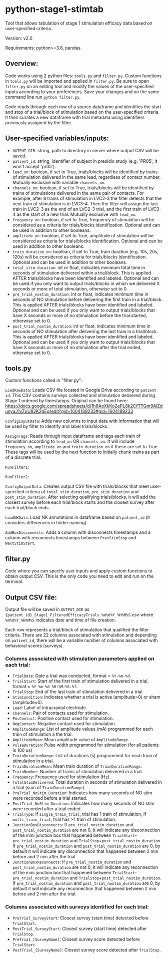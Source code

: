 # python-stage1-stimtab
Tool that allows tabulation of stage 1 stimulation efficacy data based on user-specified criteria.

Version: v2.0

Requirements: python>=3.8, pandas.

## Overview:
Code works using 2 python files: `tools.py` and `filter.py`. Custom functions in `tools.py` will be imported and applied in `filter.py`. Be sure to open `filter.py` on an editing tool and modify the values of the user-specified inputs according to your preferences. Save your changes and on the same command line run `python filter.py`. 

Code reads through each row of a source dataframe and identifies the start and stop of a trial/block of stimulation based on the user-specified criteria. It then curates a new dataframe with trial metadata using identifiers previously assigned by the filter.    

## User-specified variables/inputs:

* `OUTPUT_DIR`: string, path to directory in server where output CSV will be saved.
* `patient_id`: string, identifier of subject in presidio study (e.g. 'PR05', it won't accept 'pr05').
* `lead_on`: boolean, if set to True, trials/blocks will be identified by trains of stimulation delivered in the same lead, regardless of contact number. Mutually exclusive with variable `channels_on`.
* `channels_on`: boolean, if set to True, trials/blocks will be identified by trains of stimulations delivered in the same pair of contacts. For example, after 8 trains of stimulation in LVC2-3 the filter detects that the next train of stimulation is in LVC3-4. Then the filter will assign the last train in LVC2-3 as the end of an LVC2-3 trial, and the first train of LVC3-4 as the start of a new trial. Mutually exclusive with `lead_on`.
* `frequency_on`: boolean, if set to True, frequency of stimulation will be considered as a criteria for trials/blocks identification. Optional and can be used in addition to other booleans. 
* `amplitude_on`: boolean, if set to True, amplitude of stimulation will be considered as criteria for trials/blocks identification. Optional and can be used in addition to other booleans.
* `train_duration_on`: boolean, if set to True, train duration (e.g. 10s, 20s, 120s) will be considered as criteria for trials/blocks identification. Optional and can be used in addition to other booleans.
* `total_stim_duration`: int or float, indicates minimum total time in seconds of stimulation delivered within a trial/block. This is applied AFTER trials/blocks have been identified and labeled. Optional and can be used if you only want to output trials/blocks in which we delivered X seconds or more of total stimulation, otherwise set to 0.
* `pre_trial_nostim_duration`: int or float, indicates minimum time in seconds of NO stimulation before delivering the first train in a trial/block. This is applied AFTER trials/blocks have been identified and labeled. Optional and can be used if you only want to output trials/blocks that have X seconds or more of no stimulation before the trial started, otherwise set to 0.  
* `post_trial_nostim_duration`: int or float, indicates minimum time in seconds of NO stimulation after delivering the last train in a trial/block. This is applied AFTER trials/blocks have been identified and labeled. Optional and can be used if you only want to output trials/blocks that have X seconds or more of no stimulation after the trial ended, otherwise set to 0.

     
## tools.py
Custom functions called in "filter.py":

`LoadRawData`: Loads CSV file located in Google Drive according to `patient id`. This CSV contains surveys collected and stimulation delivered during Stage 1 ordered by timestamps. Original can be found here: https://docs.google.com/spreadsheets/d/1h6AoXkKo2ePL8k2CfTTGm9AlZdunyaJ1vZuU82K2gEg/edit?gid=1604189233#gid=1604189233 

`ConfigInputData`: Adds new columns to input data with information that will be used by filter to identify and label trials/blocks.

`AssignTags`: Reads through input dataframe and tags each train of stimulation according to `lead_on` OR `channels_on`. It will include `frequency_on`, `amplitude_on` and `train_duration_on` if these are set to True. These tags will be used by the next function to initially chunk trains as part of a discrete trial. 

`RunFilter1`: 

`RunFilter2`:   

`ConfigOutputData`: Creates output CSV file with trials/blocks that meet user-specified criteria of `total_stim_duration`, `pre_stim_duration` and `post_stim_duration`. After selecting qualifying trials/blocks, it will add the closest survey before each trial/block starts and the closest survey after each trial/block ends.  

`LoadNKData`: Load NK annotations in dataframe based on `patient_id` (it considers differences in folder naming).

`AddBoxDisconnects`: Adds a column with disconnects timestamps and a column with reconnects timestamps between `PrevStimStop` and `NextStimStart`.

## filter.py
Code where you can specify user inputs and apply custom functions to obtain output CSV. This is the only code you need to edit and run on the terminal.

## Output CSV file:
Output file will be saved in `OUTPUT_DIR` as `{patient_id}_Stage1_FilteredEfficacyTrials_%m%d%Y_%H%M%S`.csv where `%m%d%Y_%H%M%S` indicates date and time of file creation. 

Each row represents a trial/block of stimulation that qualified the filter criteria. There are 22 columns associated with stimulation and depending on `patient_id`, there will be a variable number of columns associated with behavioral scores (surveys). 

### Columns associated with stimulation parameters applied on each trial:

* `TrialDate`: Date a trial was conducted, format = `%Y-%m-%d`.
* `TrialStart`: Start of the first train of stimulation delivered in a trial, format = `%Y-%m-%d %H:%M:%S.%f`. 
* `TrialStop`: End of the last train of stimulation delivered in a trial.
* `StimCondition`: Indicates whether a trial is active (amplitude>0) or sham (amplitude=0).
* `Lead`: Label of intracranial electrode.
* `Channels`: Pair of contacts used for stimulation.
* `PosContact`: Positive contact used for stimulation.
* `NegContact`: Negative contact used for stimulation. 
* `AmplitudeRange`: List of amplitude values (mA) programmed for each train of stimulation a the trial.
* `AmplitudeMean`: Mean amplitude value of `AmplitudeRange`. 
* `PulseDuration`: Pulse width programmed for stimulation (for all patients is 100 us)
* `TrainDurationRange`: List of durations (s) programmed for each train of stimulation in a trial.
* `TrainDurationMean`: Mean train duration of `TrainDurationRange`.
* `TrainNumber`: Number of trains of stimulation delivered in a trial. 
* `Frequency`: Frequency used for stimulation (Hz).
* `TotalStimDelivered`: Total duration in seconds of stimulation delivered in a trial (sum of `TrainDurationRange`).
* `PreTrial_NoStim_Duration`: Indicates how many seconds of NO stim were recorded before a trial started.
* `PostTrial_NoStim_Duration`: Indicates how many seconds of NO stim were recorded after a trial ended.
* `TrialType`: If `single_train_trial`, trial has 1 train of stimulation, if `multi_train_trial`, trial has >1 train of stimulation.
* `JunctionBoxDisconnects`: If `pre_trial_nostim_duration` and `post_trial_nostim_duration` are not 0, it will indicate any disconnection of the mini junction box that happened between `TrialStart`-`pre_trial_nostim_duration` and `TrialStop`+`post_trial_nostim_duration`. If `pre_trial_nostim_duration` and `post_trial_nostim_duration` are 0, by default it will indicate any disconnection that happened between 2 min before and 2 min after the trial.
* `JunctionBoxReconnects`: If `pre_trial_nostim_duration` and `post_trial_nostim_duration` are not 0, it will indicate any reconnection of the mini junction box that happened between `TrialStart`-`pre_trial_nostim_duration` and `TrialStop`+`post_trial_nostim_duration`. If `pre_trial_nostim_duration` and `post_trial_nostim_duration` are 0, by default it will indicate any reconnection that happened between 2 min before and 2 min after the trial.

### Columns associated with surveys identified for each trial:

* `PreTrial_SurveyStart`: Closest survey (start time) detected before `TrialStart`.
* `PostTrial_SurveyStart`: Closest survey (start time) detected after `TrialStop`.
* `PreTrial_[SurveyName]`: Closest survey score detected before `TrialStart`.
* `PostTrial_[SurveyName]`: Closest survey score detected after `TrialStop`.


